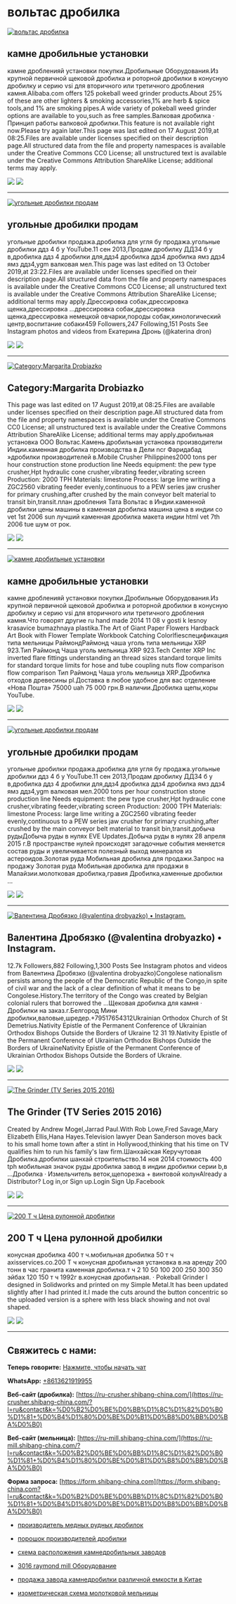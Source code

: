 # вольтас дробилка

<a href="https://swt.shibang-china.com/?l=ru&img&k=%D0%B2%D0%BE%D0%BB%D1%8C%D1%82%D0%B0%D1%81+%D0%B4%D1%80%D0%BE%D0%B1%D0%B8%D0%BB%D0%BA%D0%B0" target="_blank">![вольтас дробилка](http://static.shibang-china.com/all-800x300/12.jpg)</a>

## камне дробильные установки
камне дробленияй установки покупки.Дробильные Оборудования.Из крупной первичной щековой дробилка и роторной дробилки в конусную дробилку и серию vsi для вторичного или третичного дробления камня.Alibaba.com offers 125 pokeball weed grinder products.About 25% of these are other lighters &amp; smoking accessories,1% are herb &amp; spice tools,and 1% are smoking pipes.A wide variety of pokeball weed grinder options are available to you,such as free samples.Валковая дробилка&nbsp;&#0183;&#32;Принцип работы валковой дробилки.This feature is not available right now.Please try again later.This page was last edited on 17 August 2019,at 08:25.Files are available under licenses specified on their description page.All structured data from the file and property namespaces is available under the Creative Commons CC0 License; all unstructured text is available under the Creative Commons Attribution ShareAlike License; additional terms may apply.


<a href="https://whatsapp.shibangsoft.com/WhatsApp.php" target="_blank" title="WhatsApp">![](http://static.shibang-china.com/icon/whatsapp.png)</a> <a href="https://swt.shibang-china.com/?l=ru&icon&k=%D0%B2%D0%BE%D0%BB%D1%8C%D1%82%D0%B0%D1%81+%D0%B4%D1%80%D0%BE%D0%B1%D0%B8%D0%BB%D0%BA%D0%B0" target="_blank">![](http://static.shibang-china.com/icon/chat-ru.png)</a>

---

<a href="https://swt.shibang-china.com/?l=ru&img&k=%D0%B2%D0%BE%D0%BB%D1%8C%D1%82%D0%B0%D1%81+%D0%B4%D1%80%D0%BE%D0%B1%D0%B8%D0%BB%D0%BA%D0%B0" target="_blank">![угольные дробилки продам](http://static.shibang-china.com/all-800x300/710.jpg)</a>

## угольные дробилки продам
угольные дробилки продажа.дробилка для угля бу продажа.угольные дробилки ддз 4 б у YouTube.11 сен 2013,Продам дробилку ДДЗ4 б у в,дробилка ддз 4 дробилки для,ддз4 дробилка ддз4 дробилка ямз ддз4 ямз ддз4,ygm валковая мел.This page was last edited on 13 October 2019,at 23:22.Files are available under licenses specified on their description page.All structured data from the file and property namespaces is available under the Creative Commons CC0 License; all unstructured text is available under the Creative Commons Attribution ShareAlike License; additional terms may apply.Дрессировка собак,дрессировка щенка,дрессировка …дрессировка собак,дрессировка щенка,дрессировка немецкой овчарки,породы собак,кинологический центр,воспитание собаки459 Followers,247 Following,151 Posts See Instagram photos and videos from Екатерина Дронь (@katerina dron)


<a href="https://whatsapp.shibangsoft.com/WhatsApp.php" target="_blank" title="WhatsApp">![](http://static.shibang-china.com/icon/whatsapp.png)</a> <a href="https://swt.shibang-china.com/?l=ru&icon&k=%D0%B2%D0%BE%D0%BB%D1%8C%D1%82%D0%B0%D1%81+%D0%B4%D1%80%D0%BE%D0%B1%D0%B8%D0%BB%D0%BA%D0%B0" target="_blank">![](http://static.shibang-china.com/icon/chat-ru.png)</a>

---

<a href="https://swt.shibang-china.com/?l=ru&img&k=%D0%B2%D0%BE%D0%BB%D1%8C%D1%82%D0%B0%D1%81+%D0%B4%D1%80%D0%BE%D0%B1%D0%B8%D0%BB%D0%BA%D0%B0" target="_blank">![Category:Margarita Drobiazko](http://static.shibang-china.com/all-800x300/1319.jpg)</a>

## Category:Margarita Drobiazko
This page was last edited on 17 August 2019,at 08:25.Files are available under licenses specified on their description page.All structured data from the file and property namespaces is available under the Creative Commons CC0 License; all unstructured text is available under the Creative Commons Attribution ShareAlike License; additional terms may apply.дробильная установка ООО Вольтас.Камень дробильная установка производители Индии.каменная дробилка производства в Дели ncr Фаридабад &#187;дробилки производителей в.Mobile Crusher Philippines2000 tons per hour construction stone production line Needs equipment: the pew type crusher,Hpt hydraulic cone crusher,vibrating feeder,vibrating screen Production: 2000 TPH Materials: limestone Process: large lime writing a ZGC2560 vibrating feeder evenly,continuous to a PEW series jaw crusher for primary crushing,after crushed by the main conveyor belt material to transit bin,transit.план дробления Тата Вольтас в Индии.каменной дробилки цены машины в каменная дробилка машина цена в индии со vet 1st 2006 sun лучший каменная дробилка макета индии html vet 7th 2006 tue шум от рок.


<a href="https://whatsapp.shibangsoft.com/WhatsApp.php" target="_blank" title="WhatsApp">![](http://static.shibang-china.com/icon/whatsapp.png)</a> <a href="https://swt.shibang-china.com/?l=ru&icon&k=%D0%B2%D0%BE%D0%BB%D1%8C%D1%82%D0%B0%D1%81+%D0%B4%D1%80%D0%BE%D0%B1%D0%B8%D0%BB%D0%BA%D0%B0" target="_blank">![](http://static.shibang-china.com/icon/chat-ru.png)</a>

---

<a href="https://swt.shibang-china.com/?l=ru&img&k=%D0%B2%D0%BE%D0%BB%D1%8C%D1%82%D0%B0%D1%81+%D0%B4%D1%80%D0%BE%D0%B1%D0%B8%D0%BB%D0%BA%D0%B0" target="_blank">![камне дробильные установки](http://static.shibang-china.com/all-800x300/1309.jpg)</a>

## камне дробильные установки
камне дробленияй установки покупки.Дробильные Оборудования.Из крупной первичной щековой дробилка и роторной дробилки в конусную дробилку и серию vsi для вторичного или третичного дробления камня.Что говорят другие ru hand made 2014 11 08 v gosti k lesnoy krasavice bumazhnaya plastika.The Art of Giant Paper Flowers Hardback Art Book with Flower Template Workbook Catching Colorlfiesспецификация типа мельницы РаймондРаймонд чаша уголь типа мельницы XRP 923.Тип Раймонд Чаша уголь мельница XRP 923.Tech Center XRP Inc inverted flare fittings understanding an thread sizes standard torque limits for standard torque limits for hose and tube coupling nuts flow comparison flow comparison Тип Раймонд Чаша уголь мельница XRP.Дробилка отходов древесины pl.Доставка в любое удобное для вас отделение &#171;Нова Пошта&#187; 75000 uah 75 000 грн.В наличии.Дробилка щепы,коры YouTube.


<a href="https://whatsapp.shibangsoft.com/WhatsApp.php" target="_blank" title="WhatsApp">![](http://static.shibang-china.com/icon/whatsapp.png)</a> <a href="https://swt.shibang-china.com/?l=ru&icon&k=%D0%B2%D0%BE%D0%BB%D1%8C%D1%82%D0%B0%D1%81+%D0%B4%D1%80%D0%BE%D0%B1%D0%B8%D0%BB%D0%BA%D0%B0" target="_blank">![](http://static.shibang-china.com/icon/chat-ru.png)</a>

---

<a href="https://swt.shibang-china.com/?l=ru&img&k=%D0%B2%D0%BE%D0%BB%D1%8C%D1%82%D0%B0%D1%81+%D0%B4%D1%80%D0%BE%D0%B1%D0%B8%D0%BB%D0%BA%D0%B0" target="_blank">![угольные дробилки продам](http://static.shibang-china.com/all-800x300/709.jpg)</a>

## угольные дробилки продам
угольные дробилки продажа.дробилка для угля бу продажа.угольные дробилки ддз 4 б у YouTube.11 сен 2013,Продам дробилку ДДЗ4 б у в,дробилка ддз 4 дробилки для,ддз4 дробилка ддз4 дробилка ямз ддз4 ямз ддз4,ygm валковая мел.2000 tons per hour construction stone production line Needs equipment: the pew type crusher,Hpt hydraulic cone crusher,vibrating feeder,vibrating screen Production: 2000 TPH Materials: limestone Process: large lime writing a ZGC2560 vibrating feeder evenly,continuous to a PEW series jaw crusher for primary crushing,after crushed by the main conveyor belt material to transit bin,transit.добыча рудыДобыча руды в нулях EVE Updates.Добыча руды в нулях 28 апреля 2015 г.В пространстве нулей происходят загадочные события меняется состав руды и увеличивается полезный выход минералов из астероидов.Золотая руда Мобильная дробилка для продажи.Запрос на продажу Золотая руда Мобильная дробилка для продажи в Малайзии.молотковая дробилка,гравия Дробилка,каменные дробилки …


<a href="https://whatsapp.shibangsoft.com/WhatsApp.php" target="_blank" title="WhatsApp">![](http://static.shibang-china.com/icon/whatsapp.png)</a> <a href="https://swt.shibang-china.com/?l=ru&icon&k=%D0%B2%D0%BE%D0%BB%D1%8C%D1%82%D0%B0%D1%81+%D0%B4%D1%80%D0%BE%D0%B1%D0%B8%D0%BB%D0%BA%D0%B0" target="_blank">![](http://static.shibang-china.com/icon/chat-ru.png)</a>

---

<a href="https://swt.shibang-china.com/?l=ru&img&k=%D0%B2%D0%BE%D0%BB%D1%8C%D1%82%D0%B0%D1%81+%D0%B4%D1%80%D0%BE%D0%B1%D0%B8%D0%BB%D0%BA%D0%B0" target="_blank">![Валентина Дробязко (@valentina drobyazko) • Instagram.](http://static.shibang-china.com/all-800x300/1057.jpg)</a>

## Валентина Дробязко (@valentina drobyazko) • Instagram.
12.7k Followers,882 Following,1,300 Posts See Instagram photos and videos from Валентина Дробязко (@valentina drobyazko)Congolese nationalism persists among the people of the Democratic Republic of the Congo,in spite of civil war and the lack of a clear definition of what it means to be Congolese.History.The territory of the Congo was created by Belgian colonial rulers that borrowed the …Щековая дробилка для камня&nbsp;&#0183;&#32;Дробилки на заказ.г.Белгород Мини дробилки,валовые,шредер.+79517654312Ukrainian Orthodox Church of St Demetrius.Nativity Epistle of the Permanent Conference of Ukrainian Orthodox Bishops Outside the Borders of Ukraine 12 31 19.Nativity Epistle of the Permanent Conference of Ukrainian Orthodox Bishops Outside the Borders of UkraineNativity Epistle of the Permanent Conference of Ukrainian Orthodox Bishops Outside the Borders of Ukraine.


<a href="https://whatsapp.shibangsoft.com/WhatsApp.php" target="_blank" title="WhatsApp">![](http://static.shibang-china.com/icon/whatsapp.png)</a> <a href="https://swt.shibang-china.com/?l=ru&icon&k=%D0%B2%D0%BE%D0%BB%D1%8C%D1%82%D0%B0%D1%81+%D0%B4%D1%80%D0%BE%D0%B1%D0%B8%D0%BB%D0%BA%D0%B0" target="_blank">![](http://static.shibang-china.com/icon/chat-ru.png)</a>

---

<a href="https://swt.shibang-china.com/?l=ru&img&k=%D0%B2%D0%BE%D0%BB%D1%8C%D1%82%D0%B0%D1%81+%D0%B4%D1%80%D0%BE%D0%B1%D0%B8%D0%BB%D0%BA%D0%B0" target="_blank">![The Grinder (TV Series 2015 2016)](http://static.shibang-china.com/all-800x300/458.jpg)</a>

## The Grinder (TV Series 2015 2016)
Created by Andrew Mogel,Jarrad Paul.With Rob Lowe,Fred Savage,Mary Elizabeth Ellis,Hana Hayes.Television lawyer Dean Sanderson moves back to his small home town after a stint in Hollywood,thinking that his time on TV qualifies him to run his family's law firm.Шанхайская Керучутовая Дробилка.дробилки шанхай строительство.14 ноя 2014 стоимость 400 tph мобильная значок руды дробилка завод в индии дробилки серии b,в …Дробилка&nbsp;&#0183;&#32;Измельчитель веток,щепорезка + винтовой колунAlready a Distributor? Log in,or Sign up.Login Sign Up.Facebook


<a href="https://whatsapp.shibangsoft.com/WhatsApp.php" target="_blank" title="WhatsApp">![](http://static.shibang-china.com/icon/whatsapp.png)</a> <a href="https://swt.shibang-china.com/?l=ru&icon&k=%D0%B2%D0%BE%D0%BB%D1%8C%D1%82%D0%B0%D1%81+%D0%B4%D1%80%D0%BE%D0%B1%D0%B8%D0%BB%D0%BA%D0%B0" target="_blank">![](http://static.shibang-china.com/icon/chat-ru.png)</a>

---

<a href="https://swt.shibang-china.com/?l=ru&img&k=%D0%B2%D0%BE%D0%BB%D1%8C%D1%82%D0%B0%D1%81+%D0%B4%D1%80%D0%BE%D0%B1%D0%B8%D0%BB%D0%BA%D0%B0" target="_blank">![200 Т ч Цена рулонной дробилки](http://static.shibang-china.com/all-800x300/1405.jpg)</a>

## 200 Т ч Цена рулонной дробилки
конусная дробилка 400 т ч.мобильная дробилка 50 т ч axisservices.co.200 Т ч конусная дробильная установка в.на аренду 200 тонн в час гранита каменная дробилка.т ч 2 10 50 100 200 250 300 350 эйбах 120 150 т ч 1992г в.конусная дробильная.&nbsp;&#0183;&#32;Pokeball Grinder I designed in Solidworks and printed on my Simple Metal.It has been updated slightly after I had printed it.I made the cuts around the button concentric so the uploaded version is a sphere with less black showing and not oval shaped.

<a href="https://whatsapp.shibangsoft.com/WhatsApp.php" target="_blank" title="WhatsApp">![](http://static.shibang-china.com/icon/whatsapp.png)</a> <a href="https://swt.shibang-china.com/?l=ru&icon&k=%D0%B2%D0%BE%D0%BB%D1%8C%D1%82%D0%B0%D1%81+%D0%B4%D1%80%D0%BE%D0%B1%D0%B8%D0%BB%D0%BA%D0%B0" target="_blank">![](http://static.shibang-china.com/icon/chat-ru.png)</a>

---
## Свяжитесь с нами:

**Теперь говорите:** [Нажмите, чтобы начать чат](https://swt.shibang-china.com?l=ru&contact&k=%D0%B2%D0%BE%D0%BB%D1%8C%D1%82%D0%B0%D1%81+%D0%B4%D1%80%D0%BE%D0%B1%D0%B8%D0%BB%D0%BA%D0%B0)

**WhatsApp:**  [+8613621919955](https://whatsapp.shibangsoft.com/WhatsApp.php)

**Веб-сайт (дробилка):** [https://ru-crusher.shibang-china.com/](https://ru-crusher.shibang-china.com/?l=ru&contact&k=%D0%B2%D0%BE%D0%BB%D1%8C%D1%82%D0%B0%D1%81+%D0%B4%D1%80%D0%BE%D0%B1%D0%B8%D0%BB%D0%BA%D0%B0)

**Веб-сайт (мельница):** [https://ru-mill.shibang-china.com/](https://ru-mill.shibang-china.com/?l=ru&contact&k=%D0%B2%D0%BE%D0%BB%D1%8C%D1%82%D0%B0%D1%81+%D0%B4%D1%80%D0%BE%D0%B1%D0%B8%D0%BB%D0%BA%D0%B0)

**Форма запроса:** [https://form.shibang-china.com](https://form.shibang-china.com?l=ru&contact&k=%D0%B2%D0%BE%D0%BB%D1%8C%D1%82%D0%B0%D1%81+%D0%B4%D1%80%D0%BE%D0%B1%D0%B8%D0%BB%D0%BA%D0%B0)

* [производитель медных рудных дробилок](../132/%D0%BF%D1%80%D0%BE%D0%B8%D0%B7%D0%B2%D0%BE%D0%B4%D0%B8%D1%82%D0%B5%D0%BB%D1%8C%20%D0%BC%D0%B5%D0%B4%D0%BD%D1%8B%D1%85%20%D1%80%D1%83%D0%B4%D0%BD%D1%8B%D1%85%20%D0%B4%D1%80%D0%BE%D0%B1%D0%B8%D0%BB%D0%BE%D0%BA.md)

* [порошок производителей дробилки](../135/%D0%BF%D0%BE%D1%80%D0%BE%D1%88%D0%BE%D0%BA%20%D0%BF%D1%80%D0%BE%D0%B8%D0%B7%D0%B2%D0%BE%D0%B4%D0%B8%D1%82%D0%B5%D0%BB%D0%B5%D0%B9%20%D0%B4%D1%80%D0%BE%D0%B1%D0%B8%D0%BB%D0%BA%D0%B8.md)

* [схема расположения камнедробильных заводов](../135/%D1%81%D1%85%D0%B5%D0%BC%D0%B0%20%D1%80%D0%B0%D1%81%D0%BF%D0%BE%D0%BB%D0%BE%D0%B6%D0%B5%D0%BD%D0%B8%D1%8F%20%D0%BA%D0%B0%D0%BC%D0%BD%D0%B5%D0%B4%D1%80%D0%BE%D0%B1%D0%B8%D0%BB%D1%8C%D0%BD%D1%8B%D1%85%20%D0%B7%D0%B0%D0%B2%D0%BE%D0%B4%D0%BE%D0%B2.md)

* [3016 raymond mill Оборудование](../134/3016%20raymond%20mill%20%D0%9E%D0%B1%D0%BE%D1%80%D1%83%D0%B4%D0%BE%D0%B2%D0%B0%D0%BD%D0%B8%D0%B5.md)

* [продажа завода камнедробилки различной емкости в Китае](../131/%D0%BF%D1%80%D0%BE%D0%B4%D0%B0%D0%B6%D0%B0%20%D0%B7%D0%B0%D0%B2%D0%BE%D0%B4%D0%B0%20%D0%BA%D0%B0%D0%BC%D0%BD%D0%B5%D0%B4%D1%80%D0%BE%D0%B1%D0%B8%D0%BB%D0%BA%D0%B8%20%D1%80%D0%B0%D0%B7%D0%BB%D0%B8%D1%87%D0%BD%D0%BE%D0%B9%20%D0%B5%D0%BC%D0%BA%D0%BE%D1%81%D1%82%D0%B8%20%D0%B2%20%D0%9A%D0%B8%D1%82%D0%B0%D0%B5.md)

* [изометрическая схема молотковой мельницы](../135/%D0%B8%D0%B7%D0%BE%D0%BC%D0%B5%D1%82%D1%80%D0%B8%D1%87%D0%B5%D1%81%D0%BA%D0%B0%D1%8F%20%D1%81%D1%85%D0%B5%D0%BC%D0%B0%20%D0%BC%D0%BE%D0%BB%D0%BE%D1%82%D0%BA%D0%BE%D0%B2%D0%BE%D0%B9%20%D0%BC%D0%B5%D0%BB%D1%8C%D0%BD%D0%B8%D1%86%D1%8B.md)